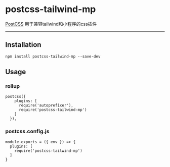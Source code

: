 # postcss-tailwind-mp
[PostCSS] 用于兼容tailwind和小程序的css插件

---
[postcss]: https://github.com/postcss/postcss

## Installation
```
npm install postcss-tailwind-mp --save-dev
```

## Usage
### rollup
```
postcss({
    plugins: [
      require('autoprefixer'),
      require('postcss-tailwind-mp')
    ]
  }),

```

### postcss.config.js
```
module.exports = ({ env }) => {
  plugins: [
    require('postcss-tailwind-mp')
  ]
}
```
